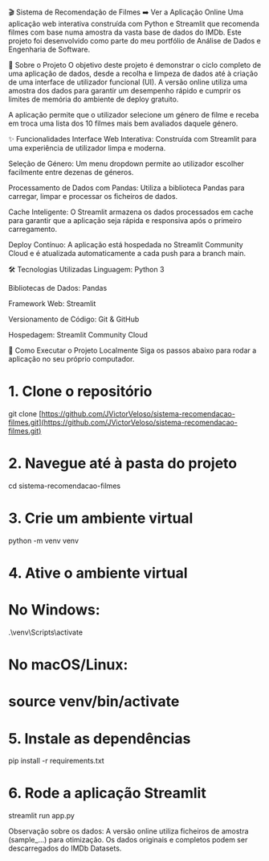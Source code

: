 🎬 Sistema de Recomendação de Filmes
➡️ Ver a Aplicação Online
Uma aplicação web interativa construída com Python e Streamlit que recomenda filmes com base numa amostra da vasta base de dados do IMDb. Este projeto foi desenvolvido como parte do meu portfólio de Análise de Dados e Engenharia de Software.

📜 Sobre o Projeto
O objetivo deste projeto é demonstrar o ciclo completo de uma aplicação de dados, desde a recolha e limpeza de dados até à criação de uma interface de utilizador funcional (UI). A versão online utiliza uma amostra dos dados para garantir um desempenho rápido e cumprir os limites de memória do ambiente de deploy gratuito.

A aplicação permite que o utilizador selecione um género de filme e receba em troca uma lista dos 10 filmes mais bem avaliados daquele género.

✨ Funcionalidades
Interface Web Interativa: Construída com Streamlit para uma experiência de utilizador limpa e moderna.

Seleção de Género: Um menu dropdown permite ao utilizador escolher facilmente entre dezenas de géneros.

Processamento de Dados com Pandas: Utiliza a biblioteca Pandas para carregar, limpar e processar os ficheiros de dados.

Cache Inteligente: O Streamlit armazena os dados processados em cache para garantir que a aplicação seja rápida e responsiva após o primeiro carregamento.

Deploy Contínuo: A aplicação está hospedada no Streamlit Community Cloud e é atualizada automaticamente a cada push para a branch main.

🛠️ Tecnologias Utilizadas
Linguagem: Python 3

Bibliotecas de Dados: Pandas

Framework Web: Streamlit

Versionamento de Código: Git & GitHub

Hospedagem: Streamlit Community Cloud

🚀 Como Executar o Projeto Localmente
Siga os passos abaixo para rodar a aplicação no seu próprio computador.

# 1. Clone o repositório
git clone [https://github.com/JVictorVeloso/sistema-recomendacao-filmes.git](https://github.com/JVictorVeloso/sistema-recomendacao-filmes.git)

# 2. Navegue até à pasta do projeto
cd sistema-recomendacao-filmes

# 3. Crie um ambiente virtual
python -m venv venv

# 4. Ative o ambiente virtual
# No Windows:
.\venv\Scripts\activate
# No macOS/Linux:
# source venv/bin/activate

# 5. Instale as dependências
pip install -r requirements.txt

# 6. Rode a aplicação Streamlit
streamlit run app.py

Observação sobre os dados: A versão online utiliza ficheiros de amostra (sample_...) para otimização. Os dados originais e completos podem ser descarregados do IMDb Datasets.